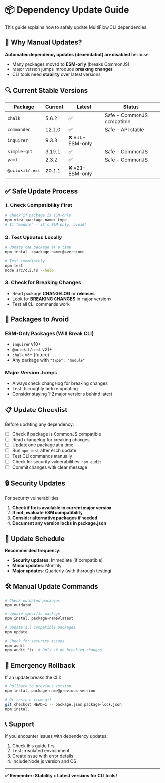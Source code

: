 # 📦 Dependency Update Guide

This guide explains how to safely update MultiFlow CLI dependencies.

## 🚨 Why Manual Updates?

**Automated dependency updates (dependabot) are disabled** because:
- Many packages moved to **ESM-only** (breaks CommonJS)
- Major version jumps introduce **breaking changes**
- CLI tools need **stability** over latest versions

## 🔍 Current Stable Versions

| Package | Current | Latest | Status |
|---------|---------|---------|---------|
| `chalk` | 5.6.2 | ✅ | Safe - CommonJS compatible |
| `commander` | 12.1.0 | ✅ | Safe - API stable |
| `inquirer` | 9.3.8 | ❌ v10+ ESM-only |
| `simple-git` | 3.19.1 | ✅ | Safe - CommonJS |
| `yaml` | 2.3.2 | ✅ | Safe - CommonJS |
| `@octokit/rest` | 20.1.1 | ❌ v21+ ESM-only |

## ✅ Safe Update Process

### 1. Check Compatibility First
```bash
# Check if package is ESM-only
npm view <package-name> type
# If "module" - it's ESM-only, avoid!
```

### 2. Test Updates Locally
```bash
# Update one package at a time
npm install <package-name>@<version>

# Test immediately
npm test
node src/cli.js --help
```

### 3. Check for Breaking Changes
- Read package **CHANGELOG** or **releases**
- Look for **BREAKING CHANGES** in major versions
- Test all CLI commands work

## 🚫 Packages to Avoid

### ESM-Only Packages (Will Break CLI)
- `inquirer` v10+ 
- `@octokit/rest` v21+
- `chalk` v6+ (future)
- Any package with `"type": "module"`

### Major Version Jumps
- Always check changelog for breaking changes
- Test thoroughly before updating
- Consider staying 1-2 major versions behind latest

## 📋 Update Checklist

Before updating any dependency:

- [ ] Check if package is CommonJS compatible
- [ ] Read changelog for breaking changes
- [ ] Update one package at a time
- [ ] Run `npm test` after each update
- [ ] Test CLI commands manually
- [ ] Check for security vulnerabilities: `npm audit`
- [ ] Commit changes with clear message

## 🔒 Security Updates

For security vulnerabilities:

1. **Check if fix is available in current major version**
2. **If not, evaluate ESM compatibility**
3. **Consider alternative packages if needed**
4. **Document any version locks in package.json**

## 📅 Update Schedule

**Recommended frequency:**
- **Security updates**: Immediate (if compatible)
- **Minor updates**: Monthly
- **Major updates**: Quarterly (with thorough testing)

## 🛠️ Manual Update Commands

```bash
# Check outdated packages
npm outdated

# Update specific package
npm install package-name@latest

# Update all compatible packages
npm update

# Check for security issues
npm audit
npm audit fix  # Only if no breaking changes
```

## 🚨 Emergency Rollback

If an update breaks the CLI:

```bash
# Rollback to previous version
npm install package-name@previous-version

# Or restore from git
git checkout HEAD~1 -- package.json package-lock.json
npm install
```

## 📞 Support

If you encounter issues with dependency updates:

1. Check this guide first
2. Test in isolated environment
3. Create issue with error details
4. Include Node.js version and OS

---

**✅ Remember: Stability > Latest versions for CLI tools!**